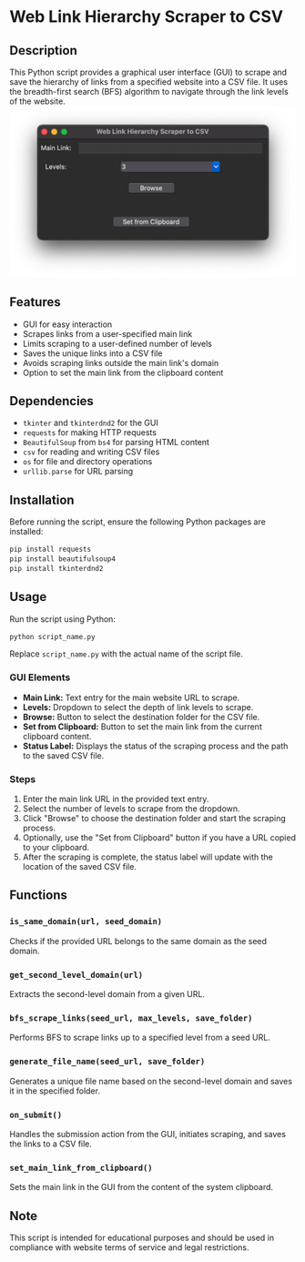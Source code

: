 # Web Link Hierarchy Scraper to CSV

## Description


This Python script provides a graphical user interface (GUI) to scrape and save the hierarchy of links from a specified website into a CSV file. It uses the breadth-first search (BFS) algorithm to navigate through the link levels of the website.
![alt text](image.png)
## Features

- GUI for easy interaction
- Scrapes links from a user-specified main link
- Limits scraping to a user-defined number of levels
- Saves the unique links into a CSV file
- Avoids scraping links outside the main link's domain
- Option to set the main link from the clipboard content

## Dependencies

- `tkinter` and `tkinterdnd2` for the GUI
- `requests` for making HTTP requests
- `BeautifulSoup` from `bs4` for parsing HTML content
- `csv` for reading and writing CSV files
- `os` for file and directory operations
- `urllib.parse` for URL parsing

## Installation

Before running the script, ensure the following Python packages are installed:

```bash
pip install requests
pip install beautifulsoup4
pip install tkinterdnd2
```

## Usage

Run the script using Python:

```bash
python script_name.py
```

Replace `script_name.py` with the actual name of the script file.

### GUI Elements

- **Main Link:** Text entry for the main website URL to scrape.
- **Levels:** Dropdown to select the depth of link levels to scrape.
- **Browse:** Button to select the destination folder for the CSV file.
- **Set from Clipboard:** Button to set the main link from the current clipboard content.
- **Status Label:** Displays the status of the scraping process and the path to the saved CSV file.

### Steps

1. Enter the main link URL in the provided text entry.
2. Select the number of levels to scrape from the dropdown.
3. Click "Browse" to choose the destination folder and start the scraping process.
4. Optionally, use the "Set from Clipboard" button if you have a URL copied to your clipboard.
5. After the scraping is complete, the status label will update with the location of the saved CSV file.

## Functions

### `is_same_domain(url, seed_domain)`

Checks if the provided URL belongs to the same domain as the seed domain.

### `get_second_level_domain(url)`

Extracts the second-level domain from a given URL.

### `bfs_scrape_links(seed_url, max_levels, save_folder)`

Performs BFS to scrape links up to a specified level from a seed URL.

### `generate_file_name(seed_url, save_folder)`

Generates a unique file name based on the second-level domain and saves it in the specified folder.

### `on_submit()`

Handles the submission action from the GUI, initiates scraping, and saves the links to a CSV file.

### `set_main_link_from_clipboard()`

Sets the main link in the GUI from the content of the system clipboard.

## Note

This script is intended for educational purposes and should be used in compliance with website terms of service and legal restrictions.

